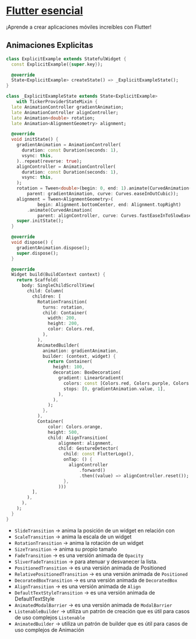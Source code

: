 # [Flutter esencial](readme.md)

¡Aprende a crear aplicaciones móviles increíbles con Flutter!

## Animaciones Explicitas

```dart
class ExplicitExample extends StatefulWidget {
  const ExplicitExample({super.key});

  @override
  State<ExplicitExample> createState() => _ExplicitExampleState();
}

class _ExplicitExampleState extends State<ExplicitExample>
    with TickerProviderStateMixin {
  late AnimationController gradientAnimation;
  late AnimationController alignController;
  late Animation<double> rotation;
  late Animation<AlignmentGeometry> alignment;

  @override
  void initState() {
    gradientAnimation = AnimationController(
      duration: const Duration(seconds: 1),
      vsync: this,
    )..repeat(reverse: true);
    alignController = AnimationController(
      duration: const Duration(seconds: 1),
      vsync: this,
    );
    rotation = Tween<double>(begin: 0, end: 1).animate(CurvedAnimation(
        parent: gradientAnimation, curve: Curves.easeInOutCubic));
    alignment = Tween<AlignmentGeometry>(
            begin: Alignment.bottomCenter, end: Alignment.topRight)
        .animate(CurvedAnimation(
            parent: alignController, curve: Curves.fastEaseInToSlowEaseOut));
    super.initState();
  }

  @override
  void dispose() {
    gradientAnimation.dispose();
    super.dispose();
  }

  @override
  Widget build(BuildContext context) {
    return Scaffold(
      body: SingleChildScrollView(
        child: Column(
          children: [
            RotationTransition(
              turns: rotation,
              child: Container(
                width: 200,
                height: 200,
                color: Colors.red,
              ),
            ),
            AnimatedBuilder(
              animation: gradientAnimation,
              builder: (context, widget) {
                return Container(
                  height: 100,
                  decoration: BoxDecoration(
                    gradient: LinearGradient(
                      colors: const [Colors.red, Colors.purple, Colors.blue],
                      stops: [0, gradientAnimation.value, 1],
                    ),
                  ),
                );
              },
            ),
            Container(
                color: Colors.orange,
                height: 500,
                child: AlignTransition(
                    alignment: alignment,
                    child: GestureDetector(
                      child: const FlutterLogo(),
                      onTap: () {
                        alignController
                            .forward()
                            .then((value) => alignController.reset());
                      },
                    )))
          ],
        ),
      ),
    );
  }
}
```

* `SlideTransition` -> anima la posición de un widget en relación con
* `ScaleTransition` -> anima la escala de un widget
* `RotationTransition` -> anima la rotación de un widget
* `SizeTransition` -> anima su propio tamaño
* `FadeTransition` -> es una versión animada de `Opacity`
* `SliverFadeTransition` -> para atenuar y desvanecer la lista.
* `PositionedTransition` -> es una versión animada de Positioned
* `RelativePositionedTransition` -> es una versión animada de `Positioned`
* `DecoratedBoxTransition` -> es una versión animada de `DecoratedBox`
* `AlignTransition` -> es una versión animada de `Align`
* `DefaultTextStyleTransition` -> es una versión animada de DefaultTextStyle
* `AnimatedModalBarrier` -> es una versión animada de `ModalBarrier`
* `ListenableBuilder` -> utiliza un patrón de creación que es útil para casos de uso complejos `Listenable`
* `AnimatedBuilder` -> utiliza un patrón de builder que es útil para casos de uso complejos de Animación